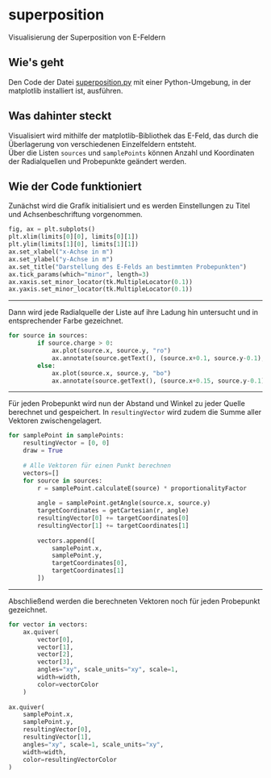 # superposition
Visualisierung der Superposition von E-Feldern


## Wie's geht
Den Code der Datei [superposition.py](superposition.py) mit einer Python-Umgebung, in der matplotlib installiert ist, ausführen.

## Was dahinter steckt
Visualisiert wird mithilfe der matplotlib-Bibliothek das E-Feld, das durch die Überlagerung von verschiedenen Einzelfeldern entsteht. <br>
Über die Listen `sources` und `samplePoints` können Anzahl und Koordinaten der Radialquellen und Probepunkte geändert werden.

## Wie der Code funktioniert
Zunächst wird die Grafik initialisiert und es werden Einstellungen zu Titel und Achsenbeschriftung vorgenommen.
``` python
fig, ax = plt.subplots()
plt.xlim(limits[0][0], limits[0][1])
plt.ylim(limits[1][0], limits[1][1])
ax.set_xlabel("x-Achse in m")
ax.set_ylabel("y-Achse in m")
ax.set_title("Darstellung des E-Felds an bestimmten Probepunkten")
ax.tick_params(which="minor", length=3)
ax.xaxis.set_minor_locator(tk.MultipleLocator(0.1))
ax.yaxis.set_minor_locator(tk.MultipleLocator(0.1))
```

---

Dann wird jede Radialquelle der Liste auf ihre Ladung hin untersucht und in entsprechender Farbe gezeichnet.
``` python
for source in sources:
		if source.charge > 0:
			ax.plot(source.x, source.y, "ro")
			ax.annotate(source.getText(), (source.x+0.1, source.y-0.1), fontsize=10)
		else:
			ax.plot(source.x, source.y, "bo")
			ax.annotate(source.getText(), (source.x+0.15, source.y-0.1), fontsize=10)
```

---

Für jeden Probepunkt wird nun der Abstand und Winkel zu jeder Quelle berechnet und gespeichert. In `resultingVector` wird zudem die Summe aller Vektoren zwischengelagert.
``` python
for samplePoint in samplePoints:
	resultingVector = [0, 0]
	draw = True
	
	# Alle Vektoren für einen Punkt berechnen
	vectors=[]
	for source in sources:
		r = samplePoint.calculateE(source) * proportionalityFactor
		
		angle = samplePoint.getAngle(source.x, source.y)
		targetCoordinates = getCartesian(r, angle)
		resultingVector[0] += targetCoordinates[0]
		resultingVector[1] += targetCoordinates[1]
		
		vectors.append([
			samplePoint.x,
			samplePoint.y,
			targetCoordinates[0],
			targetCoordinates[1]
		])
```

---

Abschließend werden die berechneten Vektoren noch für jeden Probepunkt gezeichnet.
``` python
for vector in vectors:
	ax.quiver(
		vector[0],
		vector[1],
		vector[2],
		vector[3],
		angles="xy", scale_units="xy", scale=1,
		width=width,
		color=vectorColor
	)
	
ax.quiver(
	samplePoint.x,
	samplePoint.y,
	resultingVector[0],
	resultingVector[1],
	angles="xy", scale=1, scale_units="xy",
	width=width,
	color=resultingVectorColor
)
```
